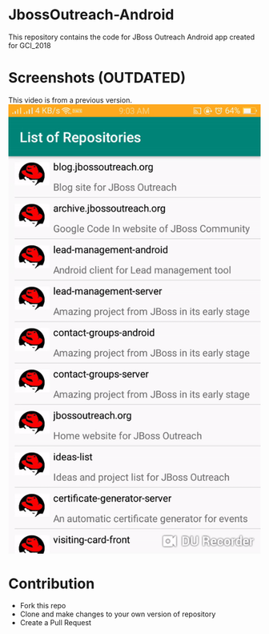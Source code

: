 # JbossOutreach-Android
This repository contains the code for JBoss Outreach Android app created for GCI_2018

# Screenshots (OUTDATED)
This video is from a previous version.
![alt text](https://github.com/RaghavAwasthi/JbossOutreach-Android/blob/master/SampleVideo/Sample.gif)



# Contribution
* Fork this repo
* Clone and make changes to your own version of repository
* Create a Pull Request


